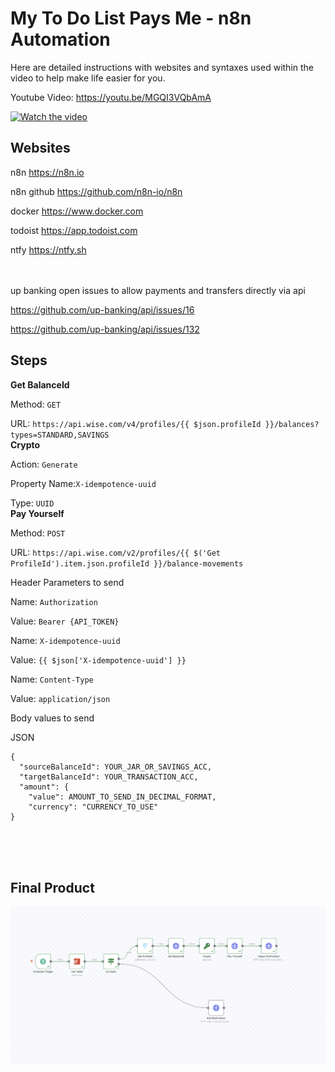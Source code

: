 # My To Do List Pays Me - n8n Automation
Here are detailed instructions with websites and syntaxes used within the video to help make life easier for you.

Youtube Video: https://youtu.be/MGQI3VQbAmA

[![Watch the video](https://img.youtube.com/vi/MGQI3VQbAmA/hqdefault.jpg)](https://youtu.be/MGQI3VQbAmA)



## Websites
n8n         https://n8n.io

n8n github  https://github.com/n8n-io/n8n

docker      https://www.docker.com

todoist     https://app.todoist.com

ntfy        https://ntfy.sh


</br></br>
up banking open issues to allow payments and transfers directly via api

https://github.com/up-banking/api/issues/16

https://github.com/up-banking/api/issues/132




## Steps

<b>Get BalanceId</b>

Method: ```GET```

URL: ```https://api.wise.com/v4/profiles/{{ $json.profileId }}/balances?types=STANDARD,SAVINGS```
</br>
<b>Crypto</b>

Action: ```Generate```

Property Name:```X-idempotence-uuid```

Type: ```UUID```
</br>
<b>Pay Yourself</b>

Method: ```POST```

URL: ```https://api.wise.com/v2/profiles/{{ $('Get ProfileId').item.json.profileId }}/balance-movements```

Header Parameters to send

Name: ```Authorization```

Value: ```Bearer {API_TOKEN}```

Name: ```X-idempotence-uuid```

Value: ```{{ $json['X-idempotence-uuid'] }}```

Name: ```Content-Type```

Value: ```application/json```

Body values to send

JSON
```
{
  "sourceBalanceId": YOUR_JAR_OR_SAVINGS_ACC,
  "targetBalanceId": YOUR_TRANSACTION_ACC,
  "amount": {
    "value": AMOUNT_TO_SEND_IN_DECIMAL_FORMAT,
    "currency": "CURRENCY_TO_USE"
}
```


</br>
</br></br>

## Final Product
![Demo](n8n-workflow.png)
